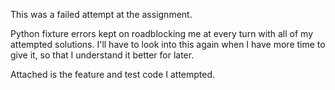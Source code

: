 This was a failed attempt at the assignment.

Python fixture errors kept on roadblocking me at every turn with all of my attempted solutions. I'll have to look into this
again when I have more time to give it, so that I understand it better for later.

Attached is the feature and test code I attempted.